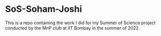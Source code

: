 # SoS-Soham-Joshi
This is a repo containing the work I did for my Summer of Science project conducted by the MnP club at IIT Bombay in the summer of 2022. 
